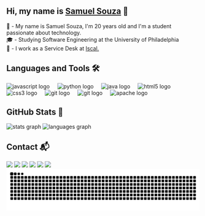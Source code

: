 
<h2 align="left">Hi, my name is <a href="https://beacons.ai/iosamuca">Samuel Souza</a> 👋</h2>

<div align="left">
 
  👦 - My name is Samuel Souza, I'm 20 years old and I'm a student passionate about technology. <br>
  🎓 - Studying Software Engineering at the <a href="https://unifil.br/" style="text-decoration: none;">University of Philadelphia</a>
 <br>
  💼 - I work as a Service Desk at <a href="https://www.iscal.com.br/">Iscal.</a>
  
  
</div>


<h2>Languages and Tools 🛠 </h2>

<div align="left">
  <img src="https://www.svgrepo.com/show/349419/javascript.svg" height="30" alt="javascript logo"  />
  <img width="12" />
  <img src="https://www.svgrepo.com/show/452091/python.svg" height="30" alt="python logo"  />
  <img width="12" />
  <img src="https://cdn-icons-png.flaticon.com/128/226/226777.png" height="30" alt="java logo"  />
  <img width="12" />
  <img src="https://www.svgrepo.com/show/349402/html5.svg" height="30" alt="html5 logo"  />
  <img width="12" />
  <img src="https://www.svgrepo.com/show/349330/css3.svg" height="30" alt="css3 logo"  />
  <img width="12" />
  <img src="https://www.svgrepo.com/show/452210/git.svg" height="30" alt="git logo"  />
  <img width="12" />
  <img src="https://www.svgrepo.com/show/355133/mysql.svg" height="30" alt="git logo"  />
  <img width="12" />
  <img src="https://cdn.jsdelivr.net/gh/devicons/devicon/icons/apache/apache-original.svg" height="30" alt="apache logo"  />
  <div align="left">
</div>


<h2>GitHub Stats 🏅</h2>

<div align="left">
  <img src="https://github-readme-stats.vercel.app/api?username=devsamuca&hide_title=false&hide_rank=false&show_icons=true&include_all_commits=true&count_private=true&disable_animations=false&theme=transparent&locale=pt-br&hide_border=false&order=0" height="130" alt="stats graph"  />
  <img src="https://github-readme-stats.vercel.app/api/top-langs?username=devsamuca&locale=en&hide_title=false&layout=compact&card_width=320&langs_count=5&theme=transparent&hide_border=false&order=0" height="130" alt="languages graph"  />
</div>

<h2>Contact 📬</h2>
<div align="left">
<a align="center" href="https://www.youtube.com/channel/UCvLSz9dC_VzHl2hpKuBYTKg" target="_blank"><img src="https://img.shields.io/badge/YouTube-FF0000?style=for-the-badge&logo=youtube&logoColor=white" height="25px" target="_blank"></a>
<a align="center" href="https://discord.gg/jETY8m2n6g" target="_blank"><img src="https://img.shields.io/badge/Discord-%235865F2.svg?style=for-the-badge&logo=discord&logoColor=white" height="25px" target="_blank"></a>
<a align="center" href="https://www.instagram.com/samuca.io/" target="_blank"><img src="https://img.shields.io/badge/-Instagram-%23E4405F?style=for-the-badge&logo=instagram&logoColor=white" height="25px" target="_blank"></a>
<a align="center" href="https://x.com/samucaioo" target="_blank"><img src="https://img.shields.io/badge/X-%23000000.svg?style=for-the-badge&logo=X&logoColor=white" height="25px"></a>
<a align="center" href="https://www.twitch.tv/isamucaio"><img src="https://img.shields.io/badge/Twitch-9347FF?style=for-the-badge&logo=twitch&logoColor=white" height="25px" target="_blank"></a>
<a align="center" href="https://www.linkedin.com/in/devsamuca/" target="_blank"><img src="https://img.shields.io/badge/-LinkedIn-%230077B5?style=for-the-badge&logo=linkedin&logoColor=white" height="25px" target="_blank"></a>   
</div>

<img src="https://github.com/devsamuca/devsamuca/blob/output/github-contribution-grid-snake-dark.svg">

